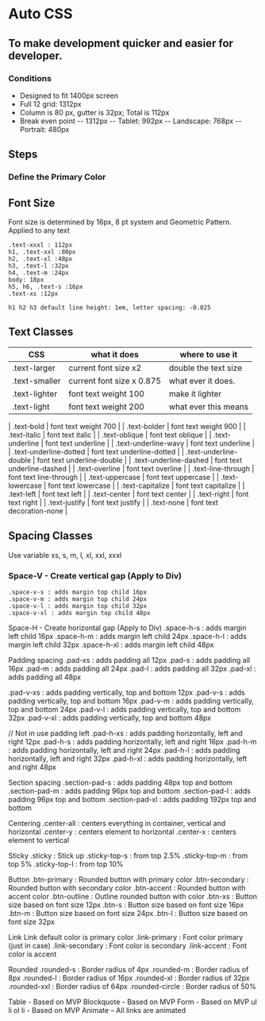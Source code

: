 # Auto CSS

## To make development quicker and easier for developer.

### Conditions
- Designed to fit 1400px screen 
- Full 12 grid: 1312px
- Column is 80 px, gutter is 32px; Total is 112px 
- Break even point
-- 1312px
-- Tablet: 992px
-- Landscape: 768px
-- Portrait: 480px

## Steps

### Define the Primary Color

## Font Size

Font size is determined by 16px, 8 pt system and Geometric Pattern. Applied to any text

```
.text-xxxl : 112px
h1, .text-xxl :80px
h2, .text-xl :48px
h3, .text-l :32px
h4, .text-m :24px
body: 18px
h5, h6, .text-s :16px
.text-xs :12px

h1 h2 h3 default line height: 1em, letter spacing: -0.025
```

## Text Classes
CSS | what it does | where to use it
--- | --- | ---
.text-larger | current font size x2 | double the text size
.text-smaller | current font size x 0.875 | what ever it does.
.text-lighter | font text weight 100 | make it lighter
.text-light | font text weight 200 | what ever this means

| .text-bold | font text weight 700 |
| .text-bolder | font text weight 900 |
| .text-italic | font text italic |
| .text-oblique | font text oblique |
| .text-underline | font text underline |
| .text-underline-wavy | font text underline |
| .text-underline-dotted | font text underline-dotted |
| .text-underline-double | font text underline-double |
| .text-underline-dashed | font text underline-dashed |
| .text-overline | font text overline |
| .text-line-through | font text line-through |
| .text-uppercase | font text uppercase |
| .text-lowercase | font text lowercase |
| .text-capitalize | font text capitalize |
| .text-left | font text left |
| .text-center | font text center |
| .text-right | font text right |
| .text-justify | font text justify |
| .text-none | font text decoration-none |


## Spacing Classes
Use variable xs, s, m, l, xl, xxl, xxxl


### Space-V - Create vertical gap (Apply to Div)
```
.space-v-s : adds margin top child 16px
.space-v-m : adds margin top child 24px
.space-v-l : adds margin top child 32px
.space-v-xl : adds margin top child 48px
```
Space-H - Create horizontal gap (Apply to Div)
.space-h-s : adds margin left child 16px
.space-h-m : adds margin left child 24px
.space-h-l : adds margin left child 32px
.space-h-xl : adds margin left child 48px

Padding spacing
.pad-xs : adds padding all 12px 
.pad-s : adds padding all 16px 
.pad-m : adds padding all 24px 
.pad-l : adds padding all 32px 
.pad-xl : adds padding all 48px 

.pad-v-xs : adds padding vertically, top and bottom 12px 
.pad-v-s : adds padding vertically, top and bottom 16px 
.pad-v-m : adds padding vertically, top and bottom 24px 
.pad-v-l : adds padding vertically, top and bottom 32px 
.pad-v-xl : adds padding vertically, top and bottom 48px 

// Not in use padding left
.pad-h-xs : adds padding horizontally, left and right 12px 
.pad-h-s : adds padding horizontally, left and right 16px 
.pad-h-m : adds padding horizontally, left and right 24px 
.pad-h-l : adds padding horizontally, left and right 32px 
.pad-h-xl : adds padding horizontally, left and right 48px 

Section spacing
.section-pad-s : adds padding 48px top and bottom
.section-pad-m : adds padding 96px top and bottom
.section-pad-l : adds padding 96px top and bottom
.section-pad-xl : adds padding 192px top and bottom

Centering
.center-all : centers everything in container, vertical and horizontal
.center-y : centers element to horizontal
.center-x : centers element to vertical

Sticky
.sticky : Stick up
.sticky-top-s : from top 2.5%
.sticky-top-m : from top 5%
.sticky-top-l : from top 10%

Button
.btn-primary : Rounded button with primary color
.btn-secondary : Rounded button with secondary color
.btn-accent : Rounded button with accent color
.btn-outline : Outline rounded button with color
.btn-xs : Button size based on font size 12px
.btn-s : Button size based on font size 16px
.btn-m : Button size based on font size 24px
.btn-l : Button size based on font size 32px

Link
Link default color is primary color
.link-primary : Font color primary (just in case)
.link-secondary : Font color is secondary
.link-accent : Font color is accent

Rounded
.rounded-s : Border radius of 4px
.rounded-m : Border radius of 8px
.rounded-l : Border radius of 16px
.rounded-xl : Border radius of 32px
.rounded-xxl : Border radius of 64px
.rounded-circle : Border radius of 50%

Table - Based on MVP
Blockquote - Based on MVP
Form - Based on MVP
ul li ol li - Based on MVP
Animate – All links are animated